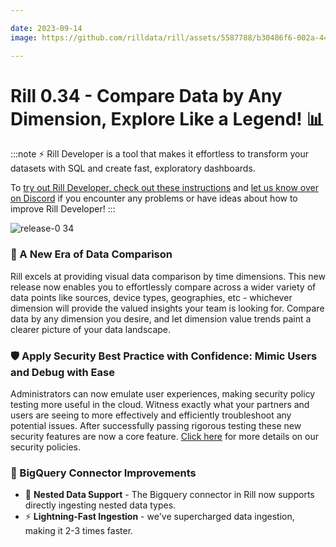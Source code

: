```yaml
---

date: 2023-09-14
image: https://github.com/rilldata/rill/assets/5587788/b30486f6-002a-445d-8a1b-955b6ec0066d

---
```


# Rill 0.34 - Compare Data by Any Dimension, Explore Like a Legend! 📊

:::note
⚡ Rill Developer is a tool that makes it effortless to transform your datasets with SQL and create fast, exploratory dashboards.

To [try out Rill Developer, check out these instructions](/home/install) and [let us know over on Discord](https://bit.ly/3bbcSl9) if you encounter any problems or have ideas about how to improve Rill Developer!
:::

![release-0 34](https://cdn.rilldata.com/docs/release-notes/release-0.34-gif)

### 🌈 A New Era of Data Comparison 

Rill excels at providing visual data comparison by time dimensions.
This new release now enables you to effortlessly compare across a wider variety of data points like
sources, device types, geographies, etc - whichever dimension will provide the valued insights your team is looking for.
Compare data by any dimension you desire, and let dimension value trends paint a clearer picture of your data landscape.

### 🛡️ Apply Security Best Practice with Confidence: Mimic Users and Debug with Ease
Administrators can now emulate user experiences, making security policy testing more useful in the cloud.
Witness exactly what your partners and users are seeing to more effectively and efficiently troubleshoot any potential issues.
After successfully passing rigorous testing these new security features  are now a core feature.
[Click here](../../manage/security) for more details on our security policies.


### 🌟 BigQuery Connector Improvements 
- 🌟 **Nested Data Support** - The Bigquery connector in Rill now supports directly ingesting nested data types. 
- ⚡ **Lightning-Fast Ingestion** - we've supercharged data ingestion, making it 2-3 times faster. 
